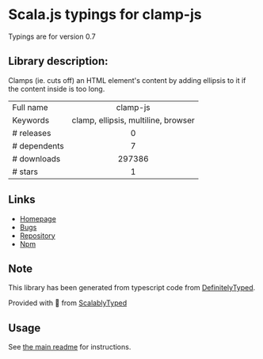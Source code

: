 
# Scala.js typings for clamp-js

Typings are for version 0.7

## Library description:
Clamps (ie. cuts off) an HTML element's content by adding ellipsis to it if the content inside is too long.

|                    |                 |
| ------------------ | :-------------: |
| Full name          | clamp-js |
| Keywords           | clamp, ellipsis, multiline, browser |
| # releases         | 0 |
| # dependents       | 7 |
| # downloads        | 297386 |
| # stars            | 1 |

## Links
- [Homepage](https://github.com/xavi160/Clamp.js)
- [Bugs](https://github.com/xavi160/Clamp.js/issues)
- [Repository](https://github.com/xavi160/Clamp.js)
- [Npm](https://www.npmjs.com/package/clamp-js)
    


## Note
This library has been generated from typescript code from [DefinitelyTyped](https://definitelytyped.org).

Provided with :purple_heart: from [ScalablyTyped](https://github.com/oyvindberg/ScalablyTyped)

## Usage
See [the main readme](../../readme.md) for instructions.


